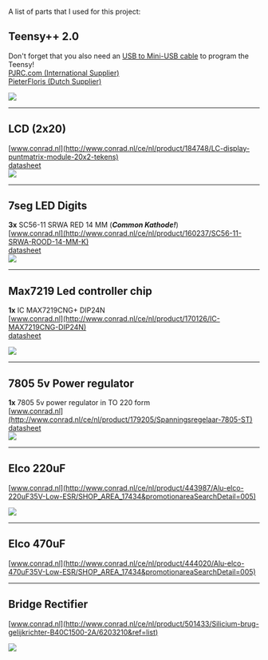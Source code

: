 A list of parts that I used for this project:


## Teensy++ 2.0 ##
Don't forget that you also need an [USB to Mini-USB cable](http://bin.ilsemedia.nl/m/m1dy9dmw0kmz.jpg) to program the Teensy!  
[PJRC.com (International Supplier)](http://www.pjrc.com/store/teensypp_pins.html)  
[PieterFloris (Dutch Supplier)](http://www.pieterfloris.nl/shop/product.php?id_product=356)

![](http://www.pjrc.com/store/teensypp_pins_1.jpg)

----------
## LCD (2x20) ##
[www.conrad.nl](http://www.conrad.nl/ce/nl/product/184748/LC-display-puntmatrix-module-20x2-tekens)  
[datasheet](http://www.produktinfo.conrad.com/datenblaetter/175000-199999/184748-da-01-ml-LCD_Modul_20x2_Zeichen_LED_de_en.pdf)  
![](http://www.earthshineelectronics.com/67-251-large/20x2-characters-lcd-module-yellow-backlight-green-character.jpg)

----------
## 7seg LED Digits ##
**3x** SC56-11 SRWA RED 14 MM (***Common Kathode!***)  
[www.conrad.nl](http://www.conrad.nl/ce/nl/product/160237/SC56-11-SRWA-ROOD-14-MM-K)  
[datasheet](http://www.produktinfo.conrad.com/datenblaetter/150000-174999/160237-da-01-en-7_SEGMENTANZEIGE_14MM_ROT.pdf)  
![](http://www.okaphone.nl/product/images/sx56-11xwa.jpg)

----------
## Max7219 Led controller chip ##
**1x** IC MAX7219CNG+ DIP24N  
[www.conrad.nl](http://www.conrad.nl/ce/nl/product/170126/IC-MAX7219CNG-DIP24N)  
[datasheet](http://www.produktinfo.conrad.com/datenblaetter/150000-174999/170126-da-01-en-IC_MAX7219CNG_DIP24N.pdf)

![](http://www.gooddealchina.com/upimage/images/2011081161115249.JPG)

----------
## 7805 5v Power regulator ##
**1x** 7805 5v power regulator in TO 220 form  
[www.conrad.nl](http://www.conrad.nl/ce/nl/product/179205/Spanningsregelaar-7805-ST)  
[datasheet](http://www.produktinfo.conrad.com/datenblaetter/175000-199999/179205-da-01-en-IC_7805_TO_220.pdf)  
![](http://talkingelectronics.com/projects/LogicDesigner/images/7805.gif)

----------
## Elco 220uF ##
[www.conrad.nl](http://www.conrad.nl/ce/nl/product/443987/Alu-elco-220uF35V-Low-ESR/SHOP_AREA_17434&promotionareaSearchDetail=005)  

![](http://www.elektronicagoedkoop.nl/847-1515-large/470a0d.jpg)

----------
## Elco 470uF ##
[www.conrad.nl](http://www.conrad.nl/ce/nl/product/444020/Alu-elco-470uF35V-Low-ESR/SHOP_AREA_17434&promotionareaSearchDetail=005)  

----------
## Bridge Rectifier ##
[www.conrad.nl](http://www.conrad.nl/ce/nl/product/501433/Silicium-brug-gelijkrichter-B40C1500-2A/6203210&ref=list)

![](http://www.iowacitylist.com/Automotive-Repair-/New-W08G-800-volt-silicon-bridge-rectifier-100-pc-bag-image.jpg)
